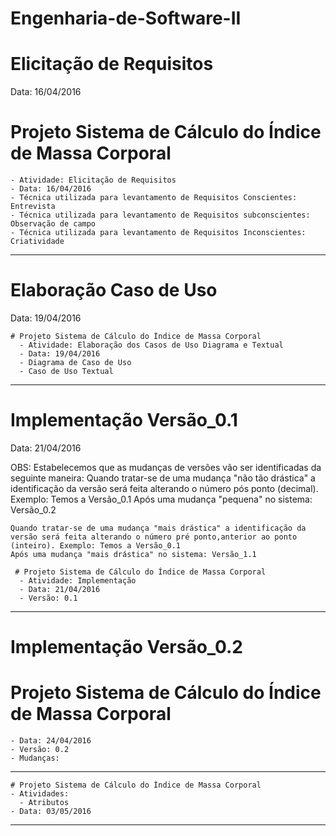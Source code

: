 # Engenharia-de-Software-II

# Elicitação de Requisitos
  Data: 16/04/2016

  # Projeto Sistema de Cálculo do Índice de Massa Corporal 
    - Atividade: Elicitação de Requisitos 
    - Data: 16/04/2016 
    - Técnica utilizada para levantamento de Requisitos Conscientes: Entrevista 
    - Técnica utilizada para levantamento de Requisitos subconscientes: Observação de campo
    - Técnica utilizada para levantamento de Requisitos Inconscientes: Criatividade

----------------------------------------------------------------------------------------------------------

# Elaboração Caso de Uso
  Data: 19/04/2016
  
    # Projeto Sistema de Cálculo do Índice de Massa Corporal 
      - Atividade: Elaboração dos Casos de Uso Diagrama e Textual
      - Data: 19/04/2016 
      - Diagrama de Caso de Uso
      - Caso de Uso Textual 

----------------------------------------------------------------------------------------------------------

# Implementação Versão_0.1
  Data: 21/04/2016
  
  OBS: Estabelecemos que as mudanças de versões vão ser identificadas da seguinte maneira:
    Quando tratar-se de uma mudança "não tão drástica" a identificação da versão será feita alterando o número pós ponto (decimal). Exemplo: Temos a Versão_0.1 
    Após uma mudança "pequena" no sistema: Versão_0.2
    
    Quando tratar-se de uma mudança "mais drástica" a identificação da versão será feita alterando o número pré ponto,anterior ao ponto (inteiro). Exemplo: Temos a Versão_0.1 
    Após uma mudança "mais drástica" no sistema: Versão_1.1
    
     # Projeto Sistema de Cálculo do Índice de Massa Corporal 
      - Atividade: Implementação 
      - Data: 21/04/2016 
      - Versão: 0.1

----------------------------------------------------------------------------------------------------------

# Implementação Versão_0.2
  # Projeto Sistema de Cálculo do Índice de Massa Corporal
    - Data: 24/04/2016
    - Versão: 0.2 
    - Mudanças: 

----------------------------------------------------------------------------------------------------------
    # Projeto Sistema de Cálculo do Índice de Massa Corporal
    - Atividades: 
      - Atributos
    - Data: 03/05/2016
   
  
----------------------------------------------------------------------------------------------------------
